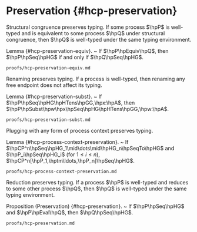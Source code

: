 # Preservation {#hcp-preservation}

Structural congruence preserves typing. If some process $\hpP$ is well-typed and is equivalent to some process $\hpQ$ under structural congruence, then $\hpQ$ is well-typed under the same typing environment.

Lemma {#hcp-preservation-equiv}.
  ~ If $\hpP\hpEquiv\hpQ$,
    then $\hpP\hpSeq\hpHG$ if and only if $\hpQ\hpSeq\hpHG$.

```include
proofs/hcp-preservation-equiv.md
```

Renaming preserves typing. If a process is well-typed, then renaming any free endpoint does not affect its typing.

Lemma {#hcp-preservation-subst}.
  ~ If $\hpP\hpSeq\hpHG\hpHTens\hpGG,\hpx:\hpA$,
    then $\hpP\hpSubst\hpw\hpx\hpSeq\hpHG\hpHTens\hpGG,\hpw:\hpA$.

```include
proofs/hcp-preservation-subst.md
```

Plugging with any form of process context preserves typing.

Lemma {#hcp-process-context-preservation}.
  ~ If $\hpCP^n\hpSeq\hpHG_1\mid\dots\mid\hpHG_n\hpSeqTo\hpHG$ and $\hpP_i\hpSeq\hpHG_i$ (for $1 \leq i \leq n$), $\hpCP^n[\hpP_1,\hptm\ldots,\hpP_n]\hpSeq\hpHG$.

```include
proofs/hcp-process-context-preservation.md
```


Reduction preserves typing. If a process $\hpP$ is well-typed and reduces to some other process $\hpQ$, then $\hpQ$ is well-typed under the same typing environment.

Proposition (Preservation) {#hcp-preservation}.
  ~ If $\hpP\hpSeq\hpHG$ and $\hpP\hpEval\hpQ$,
    then $\hpQ\hpSeq\hpHG$.

```include
proofs/hcp-preservation.md
```
